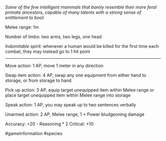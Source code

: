 *Some of the few intelligent mammals that barely resemble their more feral primate ancestors, capable of many talents with a strong sense of entitlement to boot.*

Melee range: 1m

Number of limbs: two arms, two legs, one head

*Indomitable spirit:* whenever a human would be killed for the first time each combat, they may instead go to 1 hit point

---

Move action: 1 AP, move 1 meter in any direction

Swap item action: 4 AP, swap any one equipment from either hand to storage, or from storage to hand

Pick up action: 3 AP, equip target unequipped item within Melee range or place target unequipped item within Melee range into storage

Speak action: 1 AP, you may speak up to two sentences verbally

Unarmed action: 2 AP, Melee range, 1 + Power bludgeoning damage

Accuracy: +20 - Reasoning * 2
Critical: +10

#gameInformation #species